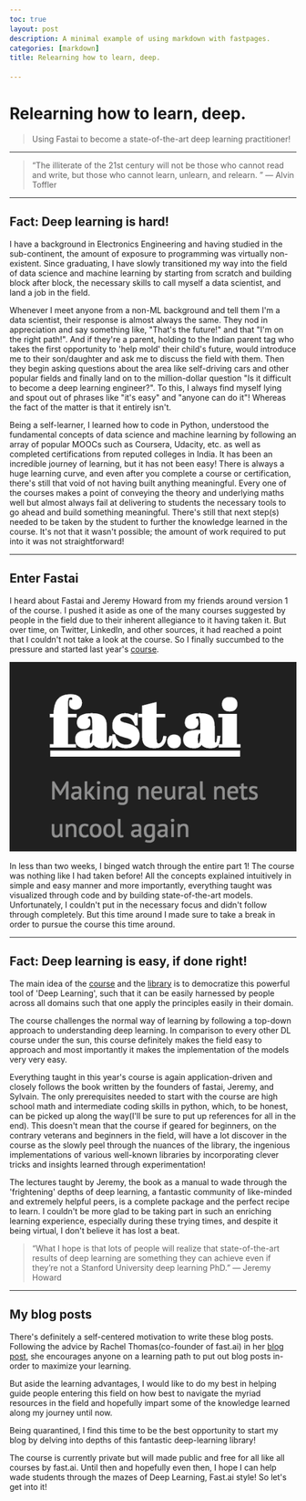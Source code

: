 ```yaml
---
toc: true
layout: post
description: A minimal example of using markdown with fastpages.
categories: [markdown]
title: Relearning how to learn, deep.

---
```

# Relearning how to learn, deep.
> Using Fastai to become a state-of-the-art deep learning practitioner!

---
>“The illiterate of the 21st century will not be those who cannot read and write, but those who cannot learn, unlearn, and relearn. ”
― Alvin Toffler

---

## Fact: Deep learning is hard!

I have a background in Electronics Engineering and having studied in the sub-continent, the amount of exposure to programming was virtually non-existent. Since graduating, I have slowly transitioned my way into the field of data science and machine learning by starting from scratch and building block after block, the necessary skills to call myself a data scientist, and land a job in the field.

Whenever I meet anyone from a non-ML background and tell them  I'm a data scientist, their response is almost always the same. They nod in appreciation and say something like, "That's the future!" and that "I'm on the right path!". And if they're a parent, holding to the Indian parent tag who takes the first opportunity to 'help mold' their child's future, would introduce me to their son/daughter and ask me to discuss the field with them. Then they begin asking questions about the area like self-driving cars and other popular fields and finally land on to the million-dollar question "Is it difficult to become a deep learning engineer?". To this, I always find myself lying and spout out of phrases like "it's easy" and "anyone can do it"! Whereas the fact of the matter is that it entirely isn't.

Being a self-learner, I learned how to code in Python, understood the fundamental concepts of data science and machine learning by following an array of popular MOOCs such as Coursera, Udacity, etc. as well as completed certifications from reputed colleges in India. It has been an incredible journey of learning, but it has not been easy! There is always a huge learning curve, and even after you complete a course or certification, there's still that void of not having built anything meaningful. Every one of the courses makes a point of conveying the theory and underlying maths well but almost always fail at delivering to students the necessary tools to go ahead and build something meaningful. There's still that next step(s) needed to be taken by the student to further the knowledge learned in the course. It's not that it wasn't possible; the amount of work required to put into it was not straightforward!

---

## Enter Fastai

I heard about Fastai and Jeremy Howard from my friends around version 1 of the course. I pushed it aside as one of the many courses suggested by people in the field due to their inherent allegiance to it having taken it. But over time, on Twitter, LinkedIn, and other sources, it had reached a point that I couldn't not take a look at the course. So I finally succumbed to the pressure and started last year's [course](https://course.fast.ai/).

![](images/fastai.png)

In less than two weeks, I binged watch through the entire part 1! The course was nothing like I had taken  before! All the concepts explained intuitively in simple and easy manner and more importantly, everything taught was visualized through code and by building state-of-the-art models. Unfortunately, I couldn't put in the necessary focus and didn't follow through completely. But this time around I made sure to take a break in order to pursue the course this time around.

---
## Fact: Deep learning is easy, if done right!

The main idea of the [course](https://www.fast.ai/) and the [library](https://dev.fast.ai/) is to democratize this powerful tool of 'Deep Learning', such that it can be easily harnessed by people across all domains such that one apply the principles easily in their domain.

The course challenges the normal way of learning by following a top-down approach to understanding deep learning. In comparison to every other DL course under the sun, this course definitely makes the field easy to approach and most importantly it makes the implementation of the models very very easy.

Everything taught in this year's course is again application-driven and closely follows the book written by the founders of fastai, Jeremy, and Sylvain. The only prerequisites needed to start with the course are high school math and intermediate coding skills in python, which, to be honest, can be picked up along the way(I'll be sure to put up references for all in the end). This doesn't mean that the course if geared for beginners, on the contrary veterans and beginners in the field, will have a lot discover in the course as the slowly peel through the nuances of the library, the ingenious implementations of various well-known libraries by incorporating clever tricks and insights learned through experimentation!

The lectures taught by Jeremy, the book as a manual to wade through the 'frightening' depths of deep learning, a fantastic community of like-minded and extremely helpful peers, is a complete package and the perfect recipe to learn. I couldn't be more glad to be taking part in such an enriching learning experience, especially during these trying times, and despite it being virtual, I don't believe it has lost a beat.

> “What I hope is that lots of people will realize that state-of-the-art results of deep learning are something they can achieve even if they’re not a Stanford University deep learning PhD.” — Jeremy Howard


---
## My blog posts

There's definitely a self-centered motivation to write these blog posts. Following the advice by Rachel Thomas(co-founder of fast.ai) in her [blog post](https://medium.com/@racheltho/why-you-yes-you-should-blog-7d2544ac1045), she encourages anyone on a learning path to put out blog posts in-order to maximize your learning.

But aside the learning advantages, I would like to do my best in helping guide people entering this field on how best to navigate the myriad resources in the field and hopefully impart some of the knowledge learned along my journey until now.

Being quarantined, I find this time to be the best opportunity to start my blog by delving into depths of this fantastic deep-learning library!

The course is currently private but will made public and free for all like all courses by fast.ai. Until then and hopefully even then, I hope I can help wade students through the mazes of Deep Learning, Fast.ai style! So let's get into it!

